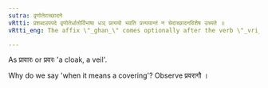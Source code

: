 ```yaml
---
sutra: वृणोतेराच्छादने
vRtti: प्रशब्दउपपदे वृणोतेर्धातोर्विभाषा धञ् प्रत्ययो भवति प्रत्ययान्तं न चेदाच्छादनविशेष उच्यते ॥
vRtti_eng: The affix \"_ghan_\" comes optionally after the verb \"_vri_\" (to choose), when \"_pra_\" is in composition, and the word so formed means \"a sort of covering\".

---
```

As प्रावारः or प्रवरः 'a cloak, a veil'.

Why do we say 'when it means a covering'? Observe प्रवरागौ ।